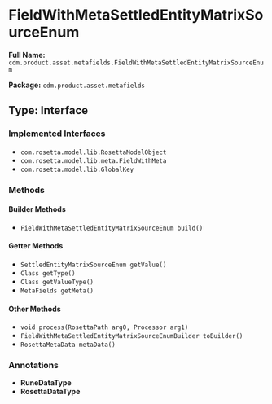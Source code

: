 # FieldWithMetaSettledEntityMatrixSourceEnum

**Full Name:** `cdm.product.asset.metafields.FieldWithMetaSettledEntityMatrixSourceEnum`

**Package:** `cdm.product.asset.metafields`

## Type: Interface

### Implemented Interfaces

- `com.rosetta.model.lib.RosettaModelObject`
- `com.rosetta.model.lib.meta.FieldWithMeta`
- `com.rosetta.model.lib.GlobalKey`

### Methods

#### Builder Methods

- `FieldWithMetaSettledEntityMatrixSourceEnum build()`

#### Getter Methods

- `SettledEntityMatrixSourceEnum getValue()`
- `Class getType()`
- `Class getValueType()`
- `MetaFields getMeta()`

#### Other Methods

- `void process(RosettaPath arg0, Processor arg1)`
- `FieldWithMetaSettledEntityMatrixSourceEnumBuilder toBuilder()`
- `RosettaMetaData metaData()`

### Annotations

- **RuneDataType**
- **RosettaDataType**

